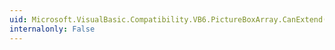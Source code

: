 ```yaml
---
uid: Microsoft.VisualBasic.Compatibility.VB6.PictureBoxArray.CanExtend(System.Object)
internalonly: False
---
```

